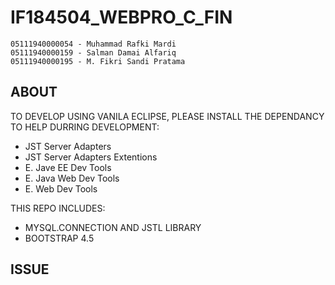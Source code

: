 # IF184504_WEBPRO_C_FIN

```
05111940000054 - Muhammad Rafki Mardi
05111940000159 - Salman Damai Alfariq
05111940000195 - M. Fikri Sandi Pratama
```

## ABOUT

TO DEVELOP USING VANILA ECLIPSE, PLEASE INSTALL THE DEPENDANCY TO HELP DURRING DEVELOPMENT:
 - JST Server Adapters 
 - JST Server Adapters Extentions  
 - E. Jave EE Dev Tools
 - E. Java Web Dev Tools
 - E. Web Dev Tools

THIS REPO INCLUDES:
 - MYSQL.CONNECTION AND JSTL LIBRARY
 - BOOTSTRAP 4.5
 
## ISSUE
